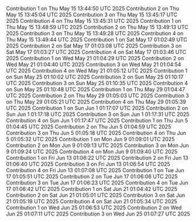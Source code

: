 
Contribution 1 on Thu May 15 13:44:50 UTC 2025
Contribution 2 on Thu May 15 13:45:04 UTC 2025
Contribution 3 on Thu May 15 13:45:17 UTC 2025
Contribution 4 on Thu May 15 13:45:31 UTC 2025
Contribution 1 on Thu May 15 13:48:59 UTC 2025
Contribution 2 on Thu May 15 13:49:13 UTC 2025
Contribution 3 on Thu May 15 13:49:28 UTC 2025
Contribution 4 on Thu May 15 13:49:44 UTC 2025
Contribution 1 on Sat May 17 01:02:49 UTC 2025
Contribution 2 on Sat May 17 01:03:08 UTC 2025
Contribution 3 on Sat May 17 01:03:27 UTC 2025
Contribution 4 on Sat May 17 01:03:46 UTC 2025
Contribution 1 on Wed May 21 01:04:29 UTC 2025
Contribution 2 on Wed May 21 01:04:40 UTC 2025
Contribution 3 on Wed May 21 01:04:54 UTC 2025
Contribution 4 on Wed May 21 01:05:12 UTC 2025
Contribution 1 on Sun May 25 01:10:02 UTC 2025
Contribution 2 on Sun May 25 01:10:17 UTC 2025
Contribution 3 on Sun May 25 01:10:35 UTC 2025
Contribution 4 on Sun May 25 01:10:48 UTC 2025
Contribution 1 on Thu May 29 01:04:47 UTC 2025
Contribution 2 on Thu May 29 01:05:03 UTC 2025
Contribution 3 on Thu May 29 01:05:21 UTC 2025
Contribution 4 on Thu May 29 01:05:39 UTC 2025
Contribution 1 on Sun Jun  1 01:17:07 UTC 2025
Contribution 2 on Sun Jun  1 01:17:18 UTC 2025
Contribution 3 on Sun Jun  1 01:17:31 UTC 2025
Contribution 4 on Sun Jun  1 01:17:47 UTC 2025
Contribution 1 on Thu Jun  5 01:04:45 UTC 2025
Contribution 2 on Thu Jun  5 01:04:59 UTC 2025
Contribution 3 on Thu Jun  5 01:05:18 UTC 2025
Contribution 4 on Thu Jun  5 01:05:32 UTC 2025
Contribution 1 on Mon Jun  9 01:09:01 UTC 2025
Contribution 2 on Mon Jun  9 01:09:13 UTC 2025
Contribution 3 on Mon Jun  9 01:09:24 UTC 2025
Contribution 4 on Mon Jun  9 01:09:40 UTC 2025
Contribution 1 on Fri Jun 13 01:06:22 UTC 2025
Contribution 2 on Fri Jun 13 01:06:40 UTC 2025
Contribution 3 on Fri Jun 13 01:06:54 UTC 2025
Contribution 4 on Fri Jun 13 01:07:08 UTC 2025
Contribution 1 on Tue Jun 17 01:05:51 UTC 2025
Contribution 2 on Tue Jun 17 01:06:06 UTC 2025
Contribution 3 on Tue Jun 17 01:06:23 UTC 2025
Contribution 4 on Tue Jun 17 01:06:42 UTC 2025
Contribution 1 on Sat Jun 21 01:04:42 UTC 2025
Contribution 2 on Sat Jun 21 01:05:01 UTC 2025
Contribution 3 on Sat Jun 21 01:05:19 UTC 2025
Contribution 4 on Sat Jun 21 01:05:34 UTC 2025
Contribution 1 on Wed Jun 25 01:06:53 UTC 2025
Contribution 2 on Wed Jun 25 01:07:11 UTC 2025
Contribution 3 on Wed Jun 25 01:07:27 UTC 2025
